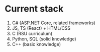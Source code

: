 <h1><b>Current stack</b></h1>
<ol>
  <li>C# (ASP.NET Core, related frameworks)</li>
  <li>JS, TS (React) + HTML/CSS</li>
  <li>C (RSU curriculum)</li>
  <li>Python, SQL (solid knowledge)</li>
  <li>C++ (basic knowledge)</li>
</ol>
